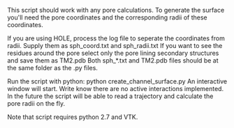 This script should work with any pore calculations. To generate the surface you'll need the pore coordinates and the corresponding radii of these coordinates.

If you are using HOLE, process the log file to seperate the coordinates from radii. Supply them as sph_coord.txt and sph_radii.txt If you want to see the residues around the pore select only the pore lining secondary structures and save them as TM2.pdb Both sph_*.txt and TM2.pdb files should be at the same folder as the .py files. 

Run the script with python: python create_channel_surface.py An interactive window will start. Write know there are no active interactions implemented. In the future the script will be able to read a trajectory and calculate the pore radii on the fly.

Note that script requires python 2.7 and VTK. 